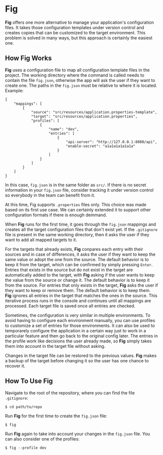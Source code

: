 # Fig

**Fig** offers one more alternative to manage your application's configuration files. It takes those configuration templates under version control and creates copies that can be customized to the target environment. This problem is solved in many ways, but this approach is certainly the easiest one.

## How Fig Works

**Fig** uses a configuration file to map all configuration template files in the project. The working directory where the command is called needs to contain the file `fig.json`, otherwise the app will ask the user if they want to create one. The paths in the `fig.json` must be relative to where it is located. Example:

```
{
    "mappings": [
        {
            "source": "src/resources/application.properties-template",
            "target": "src/resources/application.properties",
            "profiles": [
                {
                    "name": "dev",
                    "entries": [
                        {
                            "api-server": "http://127.0.0.1:8080/api",
                            "enable-secret": "a1a1a1a1a1a1a"
                        }
                    ]
                }
            ]
        }
    ]
}
```
In this case, `fig.json` is in the same folder as `src/`. If there is no secret information in your `fig.json` file, consider tracking it under version control so everybody in the team can benefit from it.

At this time, Fig supports `.properties` files only. This choice was made based on its first use case. We can certainly extended it to support other configuration formats if there is enough demmand.

When **Fig** runs for the first time, it goes through the `fig.json` mappings and creates all the target configuration files that don't exist yet. If the `.gitignore` file is present in the same working directory, then it asks the user if they want to add all mapped targets to it.

For the targets that already exists, **Fig** conpares each entry with their sources and in case of differences, it asks the user if they want to keep the same value or adopt the one from the source. The default behavior is to keep it from the target, which can be confirmed by simply pressing `Enter`. Entries that exists in the source but do not exist in the target are automatically added to the target, with **Fig** asking if the user wants to keep the value from the source or change it. The default behavior is to keep it from the source. For entries that only exists in the target, **Fig** asks the user if they want to keep or remove them. The default behavior is to keep them. **Fig** ignores all entries in the target that matches the ones in the source. This iterative process runs in the console and continues until all mappings are processed. Each target file is saved once all entries are checked.

Sometimes, the configuration is very similar in multiple environments. To avoid having to configure each environment manually, you can use profiles to customize a set of entries for those environments. It can also be used to temporarely configure the application in a certain way just to work in a particular feature and then go back to the original config later. The entries in the profile work like decisions the user already made, so **Fig** simply takes them into account in the target file without asking.

Changes in the target file can be restored to the previous values. **Fig** makes a backup of the target before changing it so the user has one chance to recover it.

## How To Use Fig

Navigate to the root of the repository, where you can find the file `.gitignore`:

    $ cd path/to/repo

Run **Fig** for the first time to create the `fig.json` file:

    $ fig

Run **Fig** again to take into account your changes in the `fig.json` file. You can also consider one of the profiles:

    $ fig --profile dev